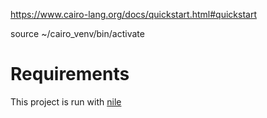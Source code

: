 https://www.cairo-lang.org/docs/quickstart.html#quickstart

source ~/cairo_venv/bin/activate

# Requirements

This project is run with [nile](https://github.com/OpenZeppelin/nile#getting-started)
